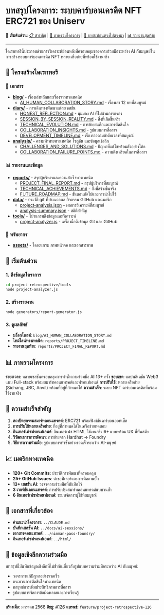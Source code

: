 # บทสรุปโครงการ: ระบบคาร์บอนเครดิต NFT ERC721 ของ Uniserv

🔗 **เริ่มต้นด่วน**: [📋 สารบัญ](INDEX.md) | [📖 ภาพรวมโครงการ](PROJECT_OVERVIEW.md) | [📝 บทสะท้อนตรงไปตรงมา](diary/HONEST_REFLECTION.md) | [📊 รายงานสุดท้าย](reports/PROJECT_FINAL_REPORT.md)

---

ไดเรกทอรีนี้ประกอบด้วยการวิเคราะห์ย้อนหลังที่ครอบคลุมของความร่วมมือระหว่าง AI กับมนุษย์ในการสร้างระบบคาร์บอนเครดิต NFT หลายเครือข่ายที่พร้อมใช้งานจริง

## 📁 โครงสร้างไดเรกทอรี

### 📝 เอกสาร
- [**blog/**](blog/) - เรื่องเล่าหลักและเรื่องราวทางเทคนิค
  - [AI_HUMAN_COLLABORATION_STORY.md](blog/AI_HUMAN_COLLABORATION_STORY.md) - เรื่องเล่า 12 บทที่สมบูรณ์
- [**diary/**](diary/) - การเดินทางพัฒนาแต่ละเซสชัน
  - [HONEST_REFLECTION.md](diary/HONEST_REFLECTION.md) - มุมมอง AI ที่ไม่ผ่านการกรอง
  - [SESSION_BY_SESSION_REALITY.md](diary/SESSION_BY_SESSION_REALITY.md) - สิ่งที่เกิดขึ้นจริง
  - [TECHNICAL_EVOLUTION.md](diary/TECHNICAL_EVOLUTION.md) - การย้ายสแต็กและการตัดสินใจ
  - [COLLABORATION_INSIGHTS.md](diary/COLLABORATION_INSIGHTS.md) - รูปแบบการสื่อสาร
  - [DEVELOPMENT_TIMELINE.md](diary/DEVELOPMENT_TIMELINE.md) - เรื่องราวตามลำดับเวลาที่สมบูรณ์
- [**analysis/**](analysis/) - ความท้าทายทางเทคนิค โซลูชัน และข้อมูลเชิงลึก
  - [CHALLENGES_AND_SOLUTIONS.md](analysis/CHALLENGES_AND_SOLUTIONS.md) - ปัญหาที่แก้ไขพร้อมตัวอย่างโค้ด
  - [COLLABORATION_FAILURE_POINTS.md](analysis/COLLABORATION_FAILURE_POINTS.md) - ความตึงเครียดในการสื่อสาร

### 📊 รายงานและข้อมูล
- [**reports/**](reports/) - สรุปผู้บริหารและความสำเร็จทางเทคนิค
  - [PROJECT_FINAL_REPORT.md](reports/PROJECT_FINAL_REPORT.md) - สรุปผู้บริหารที่สมบูรณ์
  - [TECHNICAL_ACHIEVEMENTS.md](reports/TECHNICAL_ACHIEVEMENTS.md) - สิ่งที่สร้างขึ้นจริง
  - [FUTURE_ROADMAP.md](reports/FUTURE_ROADMAP.md) - ขั้นตอนถัดไปและการนำไปใช้
- [**data/**](data/) - ประวัติ git ที่ประมวลผล กิจกรรม GitHub และเมตริก
  - [project-analysis.json](data/project-analysis.json) - ผลการวิเคราะห์ที่สมบูรณ์
  - [analysis-summary.json](data/analysis-summary.json) - สถิติสำคัญ
- [**tools/**](tools/) - โปรแกรมดึงข้อมูลและวิเคราะห์
  - [project-analyzer.js](tools/project-analyzer.js) - เครื่องมือดึงข้อมูล Git และ GitHub

### 🎨 ทรัพยากร
- [**assets/**](assets/) - ไดอะแกรม ภาพหน้าจอ และเอกสารภาพ

## 🚀 เริ่มต้นด่วน

### 1. ดึงข้อมูลโครงการ
```bash
cd project-retrospective/tools
node project-analyzer.js
```

### 2. สร้างรายงาน
```bash
node generators/report-generator.js
```

### 3. ดูผลลัพธ์
- **บล็อกโพสต์**: `blog/AI_HUMAN_COLLABORATION_STORY.md`
- **ไทม์ไลน์ทางเทคนิค**: `reports/PROJECT_TIMELINE.md`
- **รายงานสุดท้าย**: `reports/PROJECT_FINAL_REPORT.md`

## 📊 ภาพรวมโครงการ

**ระยะเวลา**: หลายเซสชันครอบคลุมการทำซ้ำความร่วมมือ AI 13+ ครั้ง
**ขอบเขต**: แอปพลิเคชัน Web3 แบบ Full-stack พร้อมสมาร์ทคอนแทรคต์และฟรอนท์เอนด์
**การปรับใช้**: หลายเครือข่าย (Sichang, JBC, Anvil) พร้อมที่อยู่ที่กำหนดได้
**ความสำเร็จ**: ระบบ NFT คาร์บอนเครดิตที่พร้อมใช้งานจริง

## 🎯 ความสำเร็จสำคัญ

1. **สถาปัตยกรรมสมาร์ทคอนแทรคต์**: ERC721 พร้อมฟังก์ชันคาร์บอนออฟเซ็ต
2. **การปรับใช้หลายเครือข่าย**: ที่อยู่ที่กำหนดได้ในเครือข่ายทดสอบ
3. **อินเทอร์เฟซฟรอนท์เอนด์**: อินเทอร์เฟซ HTML ใช้งานจริง 6+ แบบพร้อม UX ที่ทันสมัย
4. **วิวัฒนาการการพัฒนา**: การย้ายจาก Hardhat → Foundry
5. **วิธีการความร่วมมือ**: รูปแบบการทำซ้ำอย่างรวดเร็วระหว่าง AI-มนุษย์

## 📈 เมตริกทางเทคนิค

- **120+ Git Commits**: ประวัติการพัฒนาที่ครอบคลุม
- **25+ GitHub Issues**: คำขอฟีเจอร์และการติดตามบั๊ก
- **13+ เซสชัน AI**: วงจรความร่วมมือที่บันทึกไว้
- **3 เวอร์ชันคอนแทรคต์**: การปรับปรุงสมาร์ทคอนแทรคต์แบบวนซ้ำ
- **6 อินเทอร์เฟซฟรอนท์เอนด์**: ระบบจัดการผู้ใช้ที่สมบูรณ์

## 🔗 เอกสารที่เกี่ยวข้อง

- **คำแนะนำโครงการ**: `../CLAUDE.md`
- **บันทึกเซสชัน AI**: `../docs/ai-sessions/`
- **เอกสารคอนแทรคต์**: `../nimman-pass-foundry/`
- **อินเทอร์เฟซฟรอนท์เอนด์**: `../html/`

## 🤝 ข้อมูลเชิงลึกความร่วมมือ

บทสรุปนี้บันทึกข้อมูลเชิงลึกที่ไม่ซ้ำกันเกี่ยวกับรูปแบบความร่วมมือระหว่าง AI กับมนุษย์:
- วงจรการแก้ปัญหาอย่างรวดเร็ว
- กระบวนการตัดสินใจทางเทคนิค
- กลยุทธ์การเพิ่มประสิทธิภาพการสื่อสาร
- รูปแบบการจัดการข้อผิดพลาดและการเรียนรู้

---

**สร้างเมื่อ**: มกราคม 2568
**อิชชู**: [#126](https://github.com/catlabs/uniserv-nft-erc721/issues/126)
**แบรนช์**: `feature/project-retrospective-126`